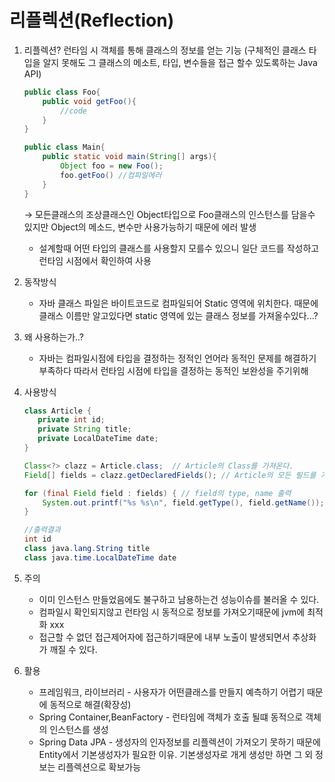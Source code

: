 # 리플렉션(Reflection)

1. 리플렉션? 런타임 시 객체를 통해 클래스의 정보를 얻는 기능  (구체적인 클래스 타입을 알지 못해도 그 클래스의 메소트, 타입, 변수들을 접근 할수 있도록하는 Java API)
    
    ```java
    public class Foo{
    	public void getFoo(){
    		//code
    	}
    }
    
    public class Main{
    	public static void main(String[] args){
    		Object foo = new Foo();
    		foo.getFoo() //컴파일에러
    	}
    }
    ```
    
    → 모든클래스의 조상클래스인 Object타입으로 Foo클래스의 인스턴스를 담을수 있지만 Object의 메소드, 변수만 사용가능하기 때문에 에러 발생
    
    - 설계할때 어떤 타입의 클래스를 사용할지 모를수 있으니 일단 코드를 작성하고 런타임 시점에서 확인하여 사용
    
2. 동작방식
    - 자바 클래스 파일은 바이트코드로 컴파일되어 Static 영역에 위치한다. 때문에 클래스 이름만 알고있다면 static 영역에 있는 클래스 정보를 가져올수있다...?
    
3. 왜 사용하는가..?
    - 자바는 컴파일시점에 타입을 결정하는 정적인 언어라 동적인 문제를 해결하기 부족하다 따라서 런타임 시점에 타입을 결정하는 동적인 보완성을 주기위해
    
4. 사용방식
    
    ```java
    class Article {
       private int id;
       private String title;
       private LocalDateTime date;
    }
    
    Class<?> clazz = Article.class;  // Article의 Class를 가져온다.
    Field[] fields = clazz.getDeclaredFields(); // Article의 모든 필드를 가져온다.
    
    for (final Field field : fields) { // field의 type, name 출력
        System.out.printf("%s %s\n", field.getType(), field.getName());
    }
    ```
    
    ```java
    //출력결과
    int id
    class java.lang.String title
    class java.time.LocalDateTime date
    ```
    
5. 주의
    - 이미 인스턴스 만들었음에도 불구하고 남용하는건 성능이슈를 불러올 수 있다.
    - 컴파일시 확인되지않고 런타임 시 동적으로 정보를 가져오기때문에 jvm에 최적화 xxx
    - 접근할 수 없던 접근제어자에 접근하기때문에 내부 노출이 발생되면서 추상화가 깨질 수 있다.
    
6. 활용
    - 프레임워크, 라이브러리 - 사용자가 어떤클래스를 만들지 예측하기 어렵기 때문에 동적으로 해결(확장성)
    - Spring Container,BeanFactory - 런타임에 객체가 호출 될떄 동적으로 객체의 인스턴스를 생성
    - Spring Data JPA - 생성자의 인자정보를 리플렉션이 가져오기 못하기 때문에 Entity에서 기본생성자가 필요한 이유. 기본생성자로 개게 생성만 하면 그 외 정보는 리플렉션으로 확보가능

